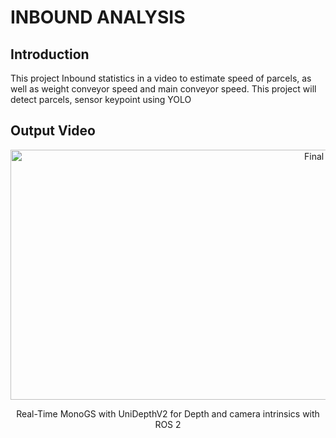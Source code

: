 # INBOUND ANALYSIS

## Introduction
This project Inbound statistics in a video to estimate speed of parcels, as well as weight conveyor speed and main conveyor speed. This project will detect parcels, sensor keypoint using YOLO 

## Output Video
<div align="center">
    <img src="/INBOUND_ANALYSIS/M005_output_videos/output_0014.png.avi" width="1000" height="400" alt="Final Result"/>
    <p>Real-Time MonoGS with UniDepthV2 for Depth and camera intrinsics with ROS 2</p>
</div>
